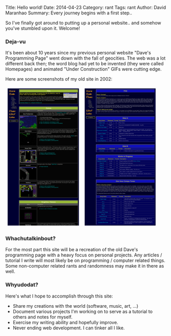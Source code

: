 Title: Hello world!
Date: 2014-04-23
Category: rant
Tags: rant
Author: David Maranhao
Summary: Every journey begins with a first step.. 


So I've finally got around to putting up a personal website.. and somehow you've stumbled upon it.  Welcome!  

### Deja-vu 

It's been about 10 years since my previous personal website "Dave's Programming Page" went down with the fall of geocities.  The web was a lot different back then; the word blog had yet to be invented (they were called Homepages) and animated "Under Construction" GIFs were cutting edge.

Here are some screenshots of my old site in 2002:

<img src="/images/dpp-coding.png" alt="Dave's Programming Page #1" style="width: 44%; vertical-align:top;padding: 0.5em;"/>
<img src="/images/dpp-music.png" alt="Dave's Programming Page #1" style="width: 44%; vertical-align:top;padding: 0.5em;"/>

### Whachutalkinbout?
For the most part this site will be a recreation of the old Dave's programming page with a heavy focus on personal projects.  Any articles / tutorial I write will most likely be on programming / computer related things.  Some non-computer related rants and randomness may make it in there as well.  

### Whyudodat?
Here's what I hope to accomplish through this site:

- Share my creations with the world (software, music, art, ...)
- Document various projects I'm working on to serve as a tutorial to others and notes for myself.
- Exercise my writing ability and hopefully improve.
- Never ending web development.  I can tinker all I like.

